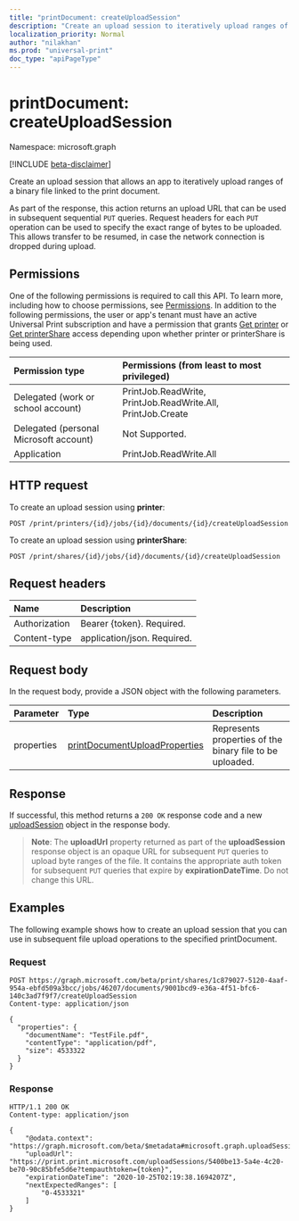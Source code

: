 ```yaml
---
title: "printDocument: createUploadSession"
description: "Create an upload session to iteratively upload ranges of binary file of printDocument."
localization_priority: Normal
author: "nilakhan"
ms.prod: "universal-print"
doc_type: "apiPageType"
---
```


# printDocument: createUploadSession

Namespace: microsoft.graph

[!INCLUDE [beta-disclaimer](../../includes/beta-disclaimer.md)]

Create an upload session that allows an app to iteratively upload ranges of a binary file linked to the print document.

As part of the response, this action returns an upload URL that can be used in subsequent sequential `PUT` queries. Request headers for each `PUT` operation can be used to specify the exact range of bytes to be uploaded. This allows transfer to be resumed, in case the network connection is dropped during upload. 

## Permissions

One of the following permissions is required to call this API. To learn more, including how to choose permissions, see [Permissions](/graph/permissions-reference).
In addition to the following permissions, the user or app's tenant must have an active Universal Print subscription and have a permission that grants [Get printer](printer-get.md) or [Get printerShare](printershare-get.md) access depending upon whether printer or printerShare is being used.

| Permission type                        | Permissions (from least to most privileged) |
|:---------------------------------------|:--------------------------------------------|
| Delegated (work or school account)     | PrintJob.ReadWrite, PrintJob.ReadWrite.All, PrintJob.Create |
| Delegated (personal Microsoft account) | Not Supported. |
| Application                            | PrintJob.ReadWrite.All |

## HTTP request

To create an upload session using **printer**: 

<!-- { "blockType": "ignored" } -->
```http
POST /print/printers/{id}/jobs/{id}/documents/{id}/createUploadSession
```

To create an upload session using **printerShare**: 

<!-- { "blockType": "ignored" } -->
```http
POST /print/shares/{id}/jobs/{id}/documents/{id}/createUploadSession
```

## Request headers

| Name          | Description   |
|:--------------|:--------------|
| Authorization | Bearer {token}. Required. |
| Content-type | application/json. Required.|


## Request body

In the request body, provide a JSON object with the following parameters.

| Parameter    | Type        | Description |
|:-------------|:------------|:------------|
|properties|[printDocumentUploadProperties](../resources/printDocumentUploadProperties.md)|Represents properties of the binary file to be uploaded.|

## Response

If successful, this method returns a `200 OK` response code and a new [uploadSession](../resources/uploadsession.md) object in the response body.

>**Note**: The **uploadUrl** property returned as part of the **uploadSession** response object is an opaque URL for subsequent `PUT` queries to upload byte ranges of the file. It contains the appropriate auth token for subsequent `PUT` queries that expire by **expirationDateTime**. Do not change this URL.

## Examples

The following example shows how to create an upload session that you can use in subsequent file upload operations to the specified printDocument.

### Request

<!-- {
  "blockType": "request",
}-->
```http
POST https://graph.microsoft.com/beta/print/shares/1c879027-5120-4aaf-954a-ebfd509a3bcc/jobs/46207/documents/9001bcd9-e36a-4f51-bfc6-140c3ad7f9f7/createUploadSession
Content-type: application/json

{
  "properties": {
    "documentName": "TestFile.pdf",
    "contentType": "application/pdf", 
    "size": 4533322
  }
}
```

### Response

<!-- {
  "blockType": "response",
  "truncated": true,
  "@odata.type": "microsoft.graph.uploadSession"
} -->
```http
HTTP/1.1 200 OK
Content-type: application/json

{
    "@odata.context": "https://graph.microsoft.com/beta/$metadata#microsoft.graph.uploadSession",
    "uploadUrl": "https://print.print.microsoft.com/uploadSessions/5400be13-5a4e-4c20-be70-90c85bfe5d6e?tempauthtoken={token}",
    "expirationDateTime": "2020-10-25T02:19:38.1694207Z",
    "nextExpectedRanges": [
        "0-4533321"
    ]
}
```
